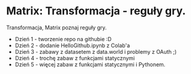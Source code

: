 # Matrix: Transformacja - reguły gry.

Transformacja, Matrix poznaj reguły gry.

* Dzień 1 - tworzenie repo na githubie :D
* Dzień 2 - dodanie HelloGithub.ipynb z Colab'a
* Dzień 3 - zabawy z datasetem z data.world i problemy z OAuth ;)
* Dzień 4 - trochę zabaw z funkcjami statycznymi
* Dzień 5 - więcej zabaw z funkcjami statycznymi i Pythonem.
